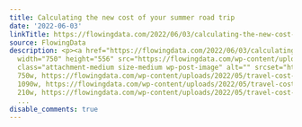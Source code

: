 ```yaml
---
title: Calculating the new cost of your summer road trip
date: '2022-06-03'
linkTitle: https://flowingdata.com/2022/06/03/calculating-the-new-cost-of-your-summer-road-trip/
source: FlowingData
description: <p><a href="https://flowingdata.com/2022/06/03/calculating-the-new-cost-of-your-summer-road-trip/"><img
  width="750" height="556" src="https://flowingdata.com/wp-content/uploads/2022/05/travel-cost-750x556.png"
  class="attachment-medium size-medium wp-post-image" alt="" srcset="https://flowingdata.com/wp-content/uploads/2022/05/travel-cost-750x556.png
  750w, https://flowingdata.com/wp-content/uploads/2022/05/travel-cost-1090x809.png
  1090w, https://flowingdata.com/wp-content/uploads/2022/05/travel-cost-210x156.png
  210w, https://flowingdata.com/wp-content/uploads/2022/05/travel-cost-768x570.png
  ...
disable_comments: true
---
```

<p><a href="https://flowingdata.com/2022/06/03/calculating-the-new-cost-of-your-summer-road-trip/"><img width="750" height="556" src="https://flowingdata.com/wp-content/uploads/2022/05/travel-cost-750x556.png" class="attachment-medium size-medium wp-post-image" alt="" srcset="https://flowingdata.com/wp-content/uploads/2022/05/travel-cost-750x556.png 750w, https://flowingdata.com/wp-content/uploads/2022/05/travel-cost-1090x809.png 1090w, https://flowingdata.com/wp-content/uploads/2022/05/travel-cost-210x156.png 210w, https://flowingdata.com/wp-content/uploads/2022/05/travel-cost-768x570.png ...